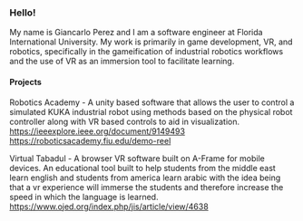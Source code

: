 ### Hello!

My name is Giancarlo Perez and I am a software engineer at Florida International University. My work is primarily in game development, VR, and robotics, specifically in the gameification of industrial robotics workflows and the use of VR as an immersion tool to facilitate learning.

#### Projects

Robotics Academy - A unity based software that allows the user to control a simulated KUKA industrial robot using methods based on the physical robot controller along with VR based controls to aid in visualization. https://ieeexplore.ieee.org/document/9149493 https://roboticsacademy.fiu.edu/demo-reel

Virtual Tabadul - A browser VR software built on A-Frame for mobile devices. An educational tool built to help students from the middle east learn english and students from america learn arabic with the idea being that a vr experience will immerse the students and therefore increase the speed in which the language is learned. https://www.ojed.org/index.php/jis/article/view/4638

<!--
**GiancarloPerezWork/GiancarloPerezWork** is a ✨ _special_ ✨ repository because its `README.md` (this file) appears on your GitHub profile.

Here are some ideas to get you started:

- 🔭 I’m currently working on ...
- 🌱 I’m currently learning ...
- 👯 I’m looking to collaborate on ...
- 🤔 I’m looking for help with ...
- 💬 Ask me about ...
- 📫 How to reach me: ...
- 😄 Pronouns: ...
- ⚡ Fun fact: ...
-->
